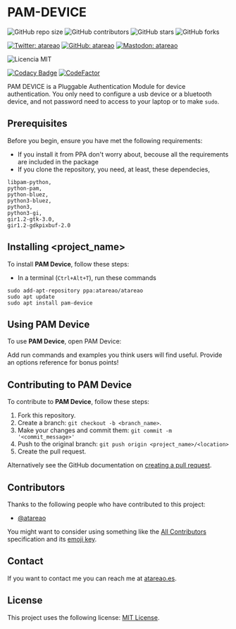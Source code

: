 # PAM-DEVICE


![GitHub repo size](https://img.shields.io/github/repo-size/atareao/pam-device)
![GitHub contributors](https://img.shields.io/github/contributors/atareao/pam-device)
![GitHub stars](https://img.shields.io/github/stars/atareao/pam-device?style=social)
![GitHub forks](https://img.shields.io/github/forks/atareao/pam-device?style=social)



[![Twitter: atareao](https://img.shields.io/twitter/follow/atareao.svg?style=social)](https://twitter.com/atareao)
[![GitHub: atareao](https://img.shields.io/github/followers/atareao?label=Follow)](https://github.com/atareao)
[![Mastodon: atareao](https://img.shields.io/mastodon/follow/:217b21b492ebb26229999fd582dc03ebe178adb03a3bc3568719cf6ce4c5e013?domain=https%3A%2F%2Fmastodon.social)](https://mastodon.social/@atareao)


![Licencia MIT](https://img.shields.io/badge/Licencia-MIT-green)

[![Codacy Badge](https://api.codacy.com/project/badge/Grade/b3e704c3f150404582cd23b9fcb4be32)](https://www.codacy.com/manual/atareao/pam-device?utm_source=github.com&amp;utm_medium=referral&amp;utm_content=atareao/pam-device&amp;utm_campaign=Badge_Grade)
[![CodeFactor](https://www.codefactor.io/repository/github/atareao/pam-device/badge/master)](https://www.codefactor.io/repository/github/atareao/pam-device/overview/master)

PAM DEVICE is a Pluggable Authentication Module for device authentication. You only need to configure a usb device or a bluetooth device, and not password need to access to your laptop or to make `sudo`.


## Prerequisites

Before you begin, ensure you have met the following requirements:

* If you install it from PPA don't worry about, becouse all the requirements are included in the package
* If you clone the repository, you need, at least, these dependecies,

```
libpam-python,
python-pam,
python-bluez,
python3-bluez,
python3,
python3-gi,
gir1.2-gtk-3.0,
gir1.2-gdkpixbuf-2.0
```

## Installing <project_name>

To install **PAM Device**, follow these steps:

* In a terminal (`Ctrl+Alt+T`), run these commands

```
sudo add-apt-repository ppa:atareao/atareao
sudo apt update
sudo apt install pam-device
```

## Using PAM Device

To use **PAM Device**, open PAM Device:


Add run commands and examples you think users will find useful. Provide an options reference for bonus points!

## Contributing to PAM Device

To contribute to **PAM Device**, follow these steps:

1. Fork this repository.
2. Create a branch: `git checkout -b <branch_name>`.
3. Make your changes and commit them: `git commit -m '<commit_message>'`
4. Push to the original branch: `git push origin <project_name>/<location>`
5. Create the pull request.

Alternatively see the GitHub documentation on [creating a pull request](https://help.github.com/en/github/collaborating-with-issues-and-pull-requests/creating-a-pull-request).

## Contributors

Thanks to the following people who have contributed to this project:

* [@atareao](https://github.com/atareao)

You might want to consider using something like the [All Contributors](https://github.com/all-contributors/all-contributors) specification and its [emoji key](https://allcontributors.org/docs/en/emoji-key).

## Contact

If you want to contact me you can reach me at [atareao.es](https://www.atareao.es).

## License

This project uses the following license: [MIT License](https://choosealicense.com/licenses/mit/).
